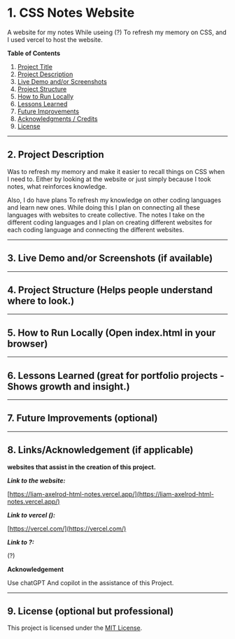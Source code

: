 # 1. CSS Notes Website

A website for my notes While useing (?) To refresh my memory on CSS, and I used vercel to host the website.

**Table of Contents**

1. [Project Title](#1-css-notes-website)
2. [Project Description](#2-project-description)
3. [Live Demo and/or Screenshots](#3-live-demo-andor-screenshots-if-available)
4. [Project Structure](#4-project-structure-helps-people-understand-where-to-look)
5. [How to Run Locally](#5-how-to-run-locally-open-indexhtml-in-your-browser)
6. [Lessons Learned](#6-lessons-learned-great-for-portfolio-projects---shows-growth-and-insight)
7. [Future Improvements](#7-future-improvements-optional)
8. [Acknowledgments / Credits](#8-acknowledgments--credits-if-applicable)
9. [License](#9-license-optional-but-professional)

---

## 2. Project Description

Was to refresh my memory and make it easier to recall things on CSS when I need to. Either by looking at the website or just simply because I took notes, what reinforces knowledge.

Also, I do have plans To refresh my knowledge on other coding languages and learn new ones. While doing this I plan on connecting all these languages with websites to create collective. The notes I take on the different coding languages and I plan on creating different websites for each coding language and connecting the different websites.

---

## 3. Live Demo and/or Screenshots (if available)

---

## 4. Project Structure (Helps people understand where to look.)

---

## 5. How to Run Locally (Open index.html in your browser)

---

## 6. Lessons Learned (great for portfolio projects - Shows growth and insight.)

---

## 7. Future Improvements (optional)

---

## 8. Links/Acknowledgement (if applicable)

**websites that assist in the creation of this project.**

***Link to the website:***

[https://liam-axelrod-html-notes.vercel.app/](https://liam-axelrod-html-notes.vercel.app/)

***Link to vercel ():***

[https://vercel.com/](https://vercel.com/)

***Link to ?:***

(?)

**Acknowledgement**

Use chatGPT And copilot in the assistance of this Project.

---

## 9. License (optional but professional)

This project is licensed under the [MIT License](LICENSE).
